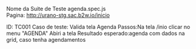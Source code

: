 Nome da Suite de Teste	agenda.spec.js		
Pagina: http://urano-stg.sac.b2w.io/inicio		
	
			

ID: TC001
Caso de teste: Valida tela Agenda
Passos:Na tela /inio clicar no menu "AGENDA"	Abiri a tela
Resultado esperado:agenda com dados na grid, caso tenha agendamentos

		 
